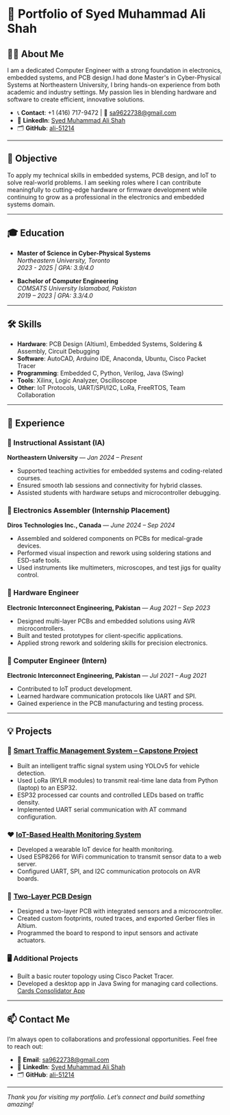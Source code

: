 # 📁 Portfolio of Syed Muhammad Ali Shah

## 👨‍💻 About Me

I am a dedicated Computer Engineer with a strong foundation in electronics, embedded systems, and PCB design.I had done Master's in Cyber-Physical Systems at Northeastern University, I bring hands-on experience from both academic and industry settings. My passion lies in blending hardware and software to create efficient, innovative solutions.

- 📞 **Contact**: +1 (416) 717-9472 | 📧 sa9622738@gmail.com  
- 🔗 **LinkedIn**: [Syed Muhammad Ali Shah](https://www.linkedin.com/in/your-linkedin-profile/)  
- 🗂️ **GitHub**: [ali-51214](https://github.com/ali-51214)

---

## 🎯 Objective

To apply my technical skills in embedded systems, PCB design, and IoT to solve real-world problems. I am seeking roles where I can contribute meaningfully to cutting-edge hardware or firmware development while continuing to grow as a professional in the electronics and embedded systems domain.

---

## 🎓 Education

- **Master of Science in Cyber-Physical Systems**  
  *Northeastern University, Toronto*  
  *2023 - 2025 | GPA: 3.9/4.0*

- **Bachelor of Computer Engineering**  
  *COMSATS University Islamabad, Pakistan*  
  *2019 – 2023 | GPA: 3.3/4.0*

---

## 🛠️ Skills

- **Hardware**: PCB Design (Altium), Embedded Systems, Soldering & Assembly, Circuit Debugging  
- **Software**: AutoCAD, Arduino IDE, Anaconda, Ubuntu, Cisco Packet Tracer  
- **Programming**: Embedded C, Python, Verilog, Java (Swing)  
- **Tools**: Xilinx, Logic Analyzer, Oscilloscope  
- **Other**: IoT Protocols, UART/SPI/I2C, LoRa, FreeRTOS, Team Collaboration

---

## 🧪 Experience

### 📌 Instructional Assistant (IA)  
**Northeastern University** — *Jan 2024 – Present*  
- Supported teaching activities for embedded systems and coding-related courses.
- Ensured smooth lab sessions and connectivity for hybrid classes.
- Assisted students with hardware setups and microcontroller debugging.

### 📌 Electronics Assembler (Internship Placement)  
**Diros Technologies Inc., Canada** — *June 2024 – Sep 2024*  
- Assembled and soldered components on PCBs for medical-grade devices.
- Performed visual inspection and rework using soldering stations and ESD-safe tools.
- Used instruments like multimeters, microscopes, and test jigs for quality control.

### 📌 Hardware Engineer  
**Electronic Interconnect Engineering, Pakistan** — *Aug 2021 – Sep 2023*  
- Designed multi-layer PCBs and embedded solutions using AVR microcontrollers.
- Built and tested prototypes for client-specific applications.
- Applied strong rework and soldering skills for precision electronics.

### 📌 Computer Engineer (Intern)  
**Electronic Interconnect Engineering, Pakistan** — *Jul 2021 – Aug 2021*  
- Contributed to IoT product development.
- Learned hardware communication protocols like UART and SPI.
- Gained experience in the PCB manufacturing and testing process.

---

## 💡 Projects

### 🚦 [Smart Traffic Management System – Capstone Project](https://github.com/ali-51214/smart-traffic-system)
- Built an intelligent traffic signal system using YOLOv5 for vehicle detection.
- Used LoRa (RYLR modules) to transmit real-time lane data from Python (laptop) to an ESP32.
- ESP32 processed car counts and controlled LEDs based on traffic density.
- Implemented UART serial communication with AT command configuration.

### ❤️ [IoT-Based Health Monitoring System](https://github.com/ali-51214/Iot-Based-Project)
- Developed a wearable IoT device for health monitoring.
- Used ESP8266 for WiFi communication to transmit sensor data to a web server.
- Configured UART, SPI, and I2C communication protocols on AVR boards.

### 🧾 [Two-Layer PCB Design](https://github.com/ali-51214/Design-of-PCB-on-Altium)
- Designed a two-layer PCB with integrated sensors and a microcontroller.
- Created custom footprints, routed traces, and exported Gerber files in Altium.
- Programmed the board to respond to input sensors and activate actuators.

### 🖥️ Additional Projects
- Built a basic router topology using Cisco Packet Tracer.
- Developed a desktop app in Java Swing for managing card collections.  
  [Cards Consolidator App](https://github.com/rkaushick-neu/cards-consolidator)

---

## 📫 Contact Me

I’m always open to collaborations and professional opportunities. Feel free to reach out:

- 📧 **Email**: sa9622738@gmail.com  
- 🔗 **LinkedIn**: [Syed Muhammad Ali Shah](https://www.linkedin.com/in/your-linkedin-profile/)  
- 🗂️ **GitHub**: [ali-51214](https://github.com/ali-51214)

---

*Thank you for visiting my portfolio. Let’s connect and build something amazing!*
